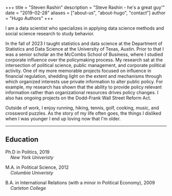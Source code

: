 +++
title = "Steven Rashin"
description = "Steve Rashin - he's a great guy'"
date = "2019-02-28"
aliases = ["about-us", "about-hugo", "contact"]
author = "Hugo Authors"
+++

I am a data scientist who specializes in applying data science methods and social science research to study behavior.  

In the fall of 2023 I taught statistics and data science at the Department of Statistics and Data Science at the University of Texas, Austin.  Prior to that I was a senior scholar an the McCombs School of Business, where I studied corporate influence over the policymaking process.  My research sat at the intersection of political science, public management, and corporate political activity.  One of my more memorable projects focused on influence in financial regulation, shedding light on the extent and mechanisms through which organized interests use private information to alter public policy. For example, my research has shown that the ability to provide policy relevant information rather than organizational resources drives policy changes.  I also has ongoing projects on the Dodd-Frank Wall Street Reform Act. 

Outside of work, I enjoy running, hiking, tennis, golf, cooking, music, and crossword puzzles.  As the story of my life often goes, the things I disliked when I was younger I end up loving now that I'm older.      
 
---

## Education

<i class="fas fa-graduation-cap"></i> Ph.D in Politics, 2019\
&nbsp;&nbsp;&nbsp;&nbsp;*New York Univeristy*

<i class="fas fa-graduation-cap"></i> M.A. in Political Science, 2012\
&nbsp;&nbsp;&nbsp;&nbsp;*Columbia Univeristy*

<i class="fas fa-graduation-cap"></i> B.A. in International Relations (with a minor in Political Economy), 2009\
&nbsp;&nbsp;&nbsp;&nbsp;*Carleton College*
